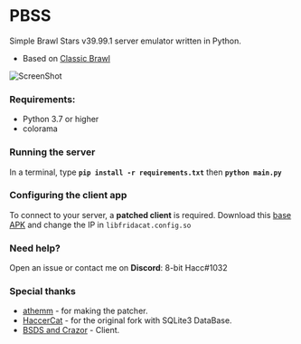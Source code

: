 # PBSS

Simple Brawl Stars v39.99.1 server emulator written in Python.
- Based on [Classic Brawl](https://github.com/PhoenixFire6934/Classic-Brawl)

![ScreenShot](https://cdn.discordapp.com/attachments/1032667790903095306/1088549453163675738/image.png) 

### Requirements:
- Python 3.7 or higher
- colorama

### Running the server
In a terminal, type __`pip install -r requirements.txt`__ then __`python main.py`__

### Configuring the client app
To connect to your server, a **patched client** is required. 
Download this [base APK](https://www.mediafire.com/file/f0xutijgrbq18i8/Project+BSDS+V39_39.99.apk/file) and change the IP in `libfridacat.config.so`


### Need help?
Open an issue or contact me on **Discord**: 8-bit Hacc#1032

### Special thanks
- [athemm](https://github.com/athemm) - for making the patcher.
- [HaccerCat](https://github.com/HaccerCat/) - for the original fork with SQLite3 DataBase.
- [BSDS and Crazor](https://discord.gg/mt4dUxXryh) - Client.
